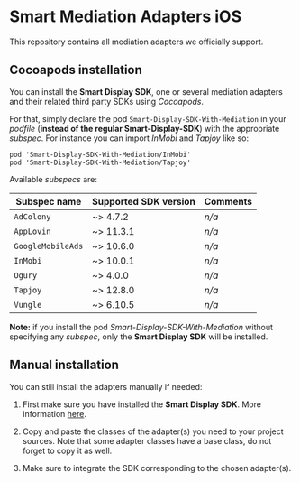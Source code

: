 # Smart Mediation Adapters iOS

This repository contains all mediation adapters we officially support.

## Cocoapods installation

You can install the __Smart Display SDK__, one or several mediation adapters and their related third party SDKs using _Cocoapods_.

For that, simply declare the pod ```Smart-Display-SDK-With-Mediation``` in your _podfile_ (__instead of the regular Smart-Display-SDK__) with the appropriate _subspec_. For instance you can import _InMobi_ and _Tapjoy_ like so:

```
pod 'Smart-Display-SDK-With-Mediation/InMobi'
pod 'Smart-Display-SDK-With-Mediation/Tapjoy'
```

Available _subspecs_ are:

| Subspec name | Supported SDK version | Comments |
| ------------ | --------------------- | -------- |
| ```AdColony``` | ~> 4.7.2 | _n/a_ |
| ```AppLovin``` | ~> 11.3.1 | _n/a_ |
| ```GoogleMobileAds``` | ~> 10.6.0 | _n/a_ |
| ```InMobi``` | ~> 10.0.1 | _n/a_ |
| ```Ogury``` | ~> 4.0.0 | _n/a_ |
| ```Tapjoy``` | ~> 12.8.0 | _n/a_ |
| ```Vungle``` | ~> 6.10.5 | _n/a_ |

__Note:__ if you install the pod _Smart-Display-SDK-With-Mediation_ without specifying any _subspec_, only the __Smart Display SDK__ will be installed.

## Manual installation

You can still install the adapters manually if needed:

1. First make sure you have installed the __Smart Display SDK__. More information [here](http://documentation.smartadserver.com/DisplaySDK/ios/gettingstarted.html).

2. Copy and paste the classes of the adapter(s) you need to your project sources. Note that some adapter classes have a base class, do not forget to copy it as well.

3. Make sure to integrate the SDK corresponding to the chosen adapter(s).

